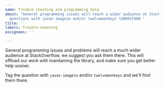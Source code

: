 ```yaml
---
name: Trouble shooting and programming help
about: "General programming issues will reach a wider audience at StackOverflow. Tag
  questions with javax-imageio and/or twelvemonkeys \U0001F600 "
title: ''
labels: Trouble-shooting
assignees: ''

---
```


General programming issues and problems will reach a much wider audience at StackOverflow, we suggest you ask them there. This will offload our work with maintaining the library, and make sure you get better help sooner.

Tag the question with `javax-imageio` and/or `twelvemonkeys` and we'll find them there.

